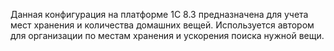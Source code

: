 Данная конфигурация на платформе 1С 8.3 предназначена для учета мест хранения и количества домашних вещей. Используется автором для организации по местам хранения и ускорения поиска нужной вещи.
